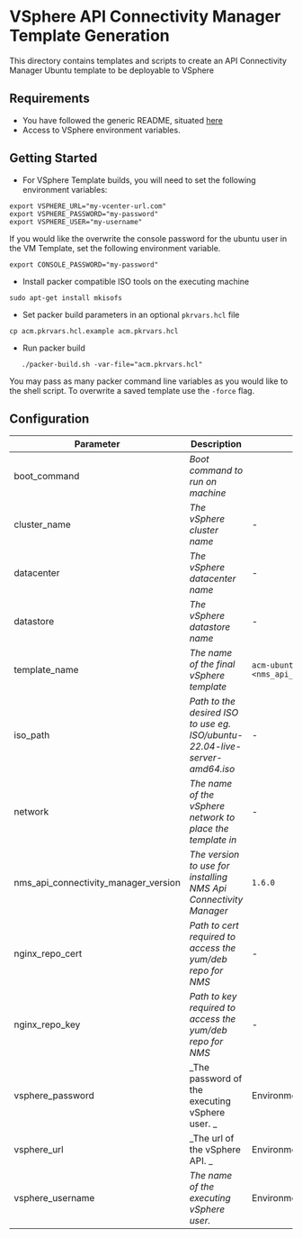 # VSphere API Connectivity Manager Template Generation

This directory contains templates and scripts to create an API Connectivity Manager Ubuntu template to be deployable to VSphere

## Requirements

- You have followed the generic README, situated [here](../../README.md)
- Access to VSphere environment variables.

## Getting Started

- For VSphere Template builds, you will need to set the following environment variables:

```shell
export VSPHERE_URL="my-vcenter-url.com"
export VSPHERE_PASSWORD="my-password"
export VSPHERE_USER="my-username"
```

If you would like the overwrite the console password for the ubuntu user in the VM Template, set the following environment variable.

```shell
export CONSOLE_PASSWORD="my-password"
```

- Install packer compatible ISO tools on the executing machine

```shell
sudo apt-get install mkisofs
```

- Set packer build parameters in an optional `pkrvars.hcl` file

```shell
cp acm.pkrvars.hcl.example acm.pkrvars.hcl
```

- Run packer build

```shell
   ./packer-build.sh -var-file="acm.pkrvars.hcl"
```

You may pass as many packer command line variables as you would like to the shell script.
To overwrite a saved template use the `-force` flag.

## Configuration

| Parameter                            | Description                                                                 | Default                                                   | Required |
| ------------------------------------ | --------------------------------------------------------------------------- | --------------------------------------------------------- | -------- |
| boot_command                         | _Boot command to run on machine_                                            |                                                           | No       |
| cluster_name                         | _The vSphere cluster name_                                                  | -                                                         | Yes      |
| datacenter                           | _The vSphere datacenter name_                                               | -                                                         | Yes      |
| datastore                            | _The vSphere datastore name_                                                | -                                                         | Yes      |
| template_name                        | _The name of the final vSphere template_                                    | `acm-ubuntu-22-04-<nms_api_connectivity_manager_version>` | No       |
| iso_path                             | _Path to the desired ISO to use eg. ISO/ubuntu-22.04-live-server-amd64.iso_ | -                                                         | Yes      |
| network                              | _The name of the vSphere network to place the template in_                  | -                                                         | Yes      |
| nms_api_connectivity_manager_version | _The version to use for installing NMS Api Connectivity Manager_            | `1.6.0`                                                   | No       |
| nginx_repo_cert                      | _Path to cert required to access the yum/deb repo for NMS_                  | -                                                         | Yes      |
| nginx_repo_key                       | _Path to key required to access the yum/deb repo for NMS_                   | -                                                         | Yes      |
| vsphere_password                     | _The password of the executing vSphere user. _                              | Environment value                                         | No       |
| vsphere_url                          | _The url of the vSphere API. _                                              | Environment value                                         | No       |
| vsphere_username                     | _The name of the executing vSphere user._                                   | Environment value                                         | No       |
